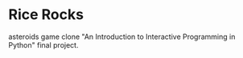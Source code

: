 # Rice Rocks
asteroids game clone "An Introduction to Interactive Programming in Python" final project.